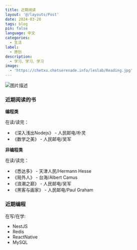```yaml
---
title: 近期阅读
layout: '@/layouts/Post'
date: 2024-03-20
tags: blog
pin: false
language: 中文
categories:
  - 生活
label:
  - 原创
description:
  - 学习、学习、学习
image:
  - 'https://chetxu.chetserenade.info/leslab/Reading.jpg'
---
```


![图片描述](https://chetxu.chetserenade.info/leslab/Reading.jpg)

### 近期阅读的书

**编程类**

在读/读完：

* 《深入浅出Nodejs》 -  人民邮电/朴灵
* 《数学之美》 -  人民邮电/吴军

**非编程类**

在读/读完：

* 《悉达多》 -  天津人民/Hermann Hesse
* 《局外人》 -  台海/Albert Camus
* 《浪潮之巅》 -  人民邮电/吴军
* 《黑客与画家》 -  人民邮电/Paul Graham

### 近期编程

在写/在学:

* NestJS
* Redis
* ReactNative
* MySQL
